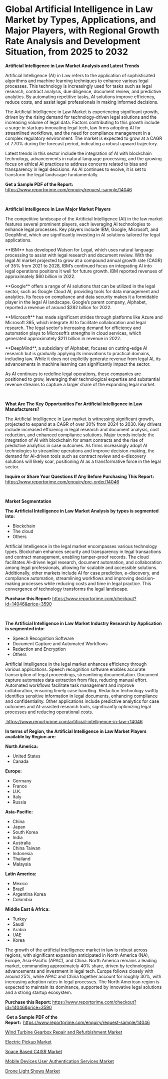 <p><h1>Global Artificial Intelligence in Law Market by Types, Applications, and Major Players, with Regional Growth Rate Analysis and Development Situation, from 2025 to 2032</h1></p><p><strong>Artificial Intelligence in Law Market Analysis and Latest Trends</strong></p>
<p><p>Artificial Intelligence (AI) in Law refers to the application of sophisticated algorithms and machine learning techniques to enhance various legal processes. This technology is increasingly used for tasks such as legal research, contract analysis, due diligence, document review, and predictive analytics. By automating repetitive tasks, AI solutions improve efficiency, reduce costs, and assist legal professionals in making informed decisions.</p><p>The Artificial Intelligence in Law Market is experiencing significant growth, driven by the rising demand for technology-driven legal solutions and the increasing volume of legal data. Factors contributing to this growth include a surge in startups innovating legal tech, law firms adopting AI for streamlined workflows, and the need for compliance management in a complex regulatory environment. The market is expected to grow at a CAGR of 7.70% during the forecast period, indicating a robust upward trajectory.</p><p>Latest trends in this sector include the integration of AI with blockchain technology, advancements in natural language processing, and the growing focus on ethical AI practices to address concerns related to bias and transparency in legal decisions. As AI continues to evolve, it is set to transform the legal landscape fundamentally.</p></p>
<p><strong>Get a Sample PDF of the Report:&nbsp;</strong> <a href="https://www.reportprime.com/enquiry/request-sample/14046?utm_campaign=1875&utm_medium=2&utm_source=Github&utm_content=ia&utm_term=20032025&utm_id=artificial-intelligence-in-law">https://www.reportprime.com/enquiry/request-sample/14046</a></p>
<p>&nbsp;</p>
<p><strong>Artificial Intelligence in Law Major Market Players</strong></p>
<p><p>The competitive landscape of the Artificial Intelligence (AI) in the law market features several prominent players, each leveraging AI technologies to enhance legal processes. Key players include IBM, Google, Microsoft, and DeepMind, which are significantly investing in AI solutions tailored for legal applications.</p><p>**IBM** has developed Watson for Legal, which uses natural language processing to assist with legal research and document review. With the legal AI market projected to grow at a compound annual growth rate (CAGR) of 35% from 2021 to 2028, IBM’s continued focus on integrating AI into legal operations positions it well for future growth. IBM reported revenues of approximately $60 billion in 2022.</p><p>**Google** offers a range of AI solutions that can be utilized in the legal sector, such as Google Cloud AI, providing tools for data management and analytics. Its focus on compliance and data security makes it a formidable player in the legal AI landscape. Google’s parent company, Alphabet, reported a revenue of around $282 billion for 2022.</p><p>**Microsoft** has made significant strides through platforms like Azure and Microsoft 365, which integrate AI to facilitate collaboration and legal research. The legal sector's increasing demand for efficiency and automation plays to Microsoft’s strengths in cloud services, which generated approximately $211 billion in revenue in 2022.</p><p>**DeepMind**, a subsidiary of Alphabet, focuses on cutting-edge AI research but is gradually applying its innovations to practical domains, including law. While it does not explicitly generate revenue from legal AI, its advancements in machine learning can significantly impact the sector.</p><p>As AI continues to redefine legal operations, these companies are positioned to grow, leveraging their technological expertise and substantial revenue streams to capture a larger share of the expanding legal market.</p></p>
<p>&nbsp;</p>
<p><strong>What Are The Key Opportunities For Artificial Intelligence in Law Manufacturers?</strong></p>
<p><p>The Artificial Intelligence in Law market is witnessing significant growth, projected to expand at a CAGR of over 30% from 2024 to 2030. Key drivers include increased efficiency in legal research and document analysis, cost reduction, and enhanced compliance solutions. Major trends include the integration of AI with blockchain for smart contracts and the rise of predictive analytics in case outcomes. As firms increasingly adopt AI technologies to streamline operations and improve decision-making, the demand for AI-driven tools such as contract review and e-discovery solutions will likely soar, positioning AI as a transformative force in the legal sector.</p></p>
<p><strong>Inquire or Share Your Questions If Any Before Purchasing This Report:</strong> <a href="https://www.reportprime.com/enquiry/pre-order/14046?utm_campaign=1875&utm_medium=2&utm_source=Github&utm_content=ia&utm_term=20032025&utm_id=artificial-intelligence-in-law">https://www.reportprime.com/enquiry/pre-order/14046</a></p>
<p>&nbsp;</p>
<p><strong>Market Segmentation</strong></p>
<p><strong>The Artificial Intelligence in Law Market Analysis by types is segmented into:</strong></p>
<p><ul><li>Blockchain</li><li>The cloud</li><li>Others</li></ul></p>
<p><p>Artificial Intelligence in the legal market encompasses various technology types. Blockchain enhances security and transparency in legal transactions and contract management, enabling tamper-proof records. The cloud facilitates AI-driven legal research, document automation, and collaboration among legal professionals, allowing for scalable and accessible solutions. Additionally, other markets include AI for case prediction, e-discovery, and compliance automation, streamlining workflows and improving decision-making processes while reducing costs and time in legal practice. This convergence of technology transforms the legal landscape.</p></p>
<p><strong>Purchase this Report:&nbsp;</strong><a href="https://www.reportprime.com/checkout?id=14046&price=3590&utm_campaign=1875&utm_medium=2&utm_source=Github&utm_content=ia&utm_term=20032025&utm_id=artificial-intelligence-in-law">https://www.reportprime.com/checkout?id=14046&price=3590</a></p>
<p>&nbsp;</p>
<p><strong>The Artificial Intelligence in Law Market Industry Research by Application is segmented into:</strong></p>
<p><ul><li>Speech Recognition Software</li><li>Document Capture and Automated Workflows</li><li>Redaction and Encryption</li><li>Others</li></ul></p>
<p><p>Artificial Intelligence in the legal market enhances efficiency through various applications. Speech recognition software enables accurate transcription of legal proceedings, streamlining documentation. Document capture automates data extraction from files, reducing manual effort. Automated workflows facilitate task management and improve collaboration, ensuring timely case handling. Redaction technology swiftly identifies sensitive information in legal documents, enhancing compliance and confidentiality. Other applications include predictive analytics for case outcomes and AI-assisted research tools, significantly optimizing legal processes and reducing operational costs.</p></p>
<p><a href="https://www.reportprime.com/artificial-intelligence-in-law-r14046?utm_campaign=1875&utm_medium=2&utm_source=Github&utm_content=ia&utm_term=20032025&utm_id=artificial-intelligence-in-law">&nbsp;https://www.reportprime.com/artificial-intelligence-in-law-r14046</a></p>
<p><strong>In terms of Region, the Artificial Intelligence in Law Market Players available by Region are:</strong></p>
<p>
    <p> <strong> North America: </strong>
        <ul>
            <li>United States</li>
            <li>Canada</li>
        </ul>
        </p> 
    <p> <strong> Europe: </strong>
        <ul>
            <li>Germany</li>
            <li>France</li>
            <li>U.K.</li>
            <li>Italy</li>
            <li>Russia</li>
        </ul>
        </p> 
    <p> <strong> Asia-Pacific: </strong>
        <ul>
            <li>China</li>
            <li>Japan</li>
            <li>South Korea</li>
            <li>India</li>
            <li>Australia</li>
            <li>China Taiwan</li>
            <li>Indonesia</li>
            <li>Thailand</li>
            <li>Malaysia</li>
        </ul>
        </p> 
    <p> <strong> Latin America: </strong>
        <ul>
            <li>Mexico</li>
            <li>Brazil</li>
            <li>Argentina Korea</li>
            <li>Colombia</li>
        </ul>
        </p> 
    <p> <strong> Middle East & Africa: </strong>
        <ul>
            <li>Turkey</li>
            <li>Saudi</li>
            <li>Arabia</li>
            <li>UAE</li>
            <li>Korea</li>
        </ul>
    </p>
    </p>
<p><p>The growth of the artificial intelligence market in law is robust across regions, with significant expansion anticipated in North America (NA), Europe, Asia-Pacific (APAC), and China. North America remains a leading market, commanding approximately 40% share, driven by technological advancements and investment in legal tech. Europe follows closely with around 25%, while APAC and China together account for roughly 30%, with increasing adoption rates in legal processes. The North American region is expected to maintain its dominance, supported by innovative legal solutions and a strong startup ecosystem.</p></p>
<p><strong>Purchase this Report: </strong><a href="https://www.reportprime.com/checkout?id=14046&price=3590&utm_campaign=1875&utm_medium=2&utm_source=Github&utm_content=ia&utm_term=20032025&utm_id=artificial-intelligence-in-law">https://www.reportprime.com/checkout?id=14046&price=3590</a></p>
<p>&nbsp;<strong>Get a Sample PDF of the Report:&nbsp;&nbsp;</strong><a href="https://www.reportprime.com/enquiry/request-sample/14046?utm_campaign=1875&utm_medium=2&utm_source=Github&utm_content=ia&utm_term=20032025&utm_id=artificial-intelligence-in-law">https://www.reportprime.com/enquiry/request-sample/14046</a></p>
<p><strong></strong></p>
<p><p><a href="https://github.com/resiebustin/Market-Research-Report-List-1/blob/main/wind-turbine-gearbox-repair-and-refurbishment-market.md?utm_campaign=1875&utm_medium=2&utm_source=Github&utm_content=ia&utm_term=20032025&utm_id=artificial-intelligence-in-law">Wind Turbine Gearbox Repair and Refurbishment Market</a></p><p><a href="https://github.com/lolahberkik5/Market-Research-Report-List-1/blob/main/electric-pickup-market.md?utm_campaign=1875&utm_medium=2&utm_source=Github&utm_content=ia&utm_term=20032025&utm_id=artificial-intelligence-in-law">Electric Pickup Market</a></p><p><a href="https://github.com/rndwazeri/Market-Research-Report-List-1/blob/main/space-based-c4isr-market.md?utm_campaign=1875&utm_medium=2&utm_source=Github&utm_content=ia&utm_term=20032025&utm_id=artificial-intelligence-in-law">Space Based C4ISR Market</a></p><p><a href="https://github.com/dubelsuehsik/Market-Research-Report-List-1/blob/main/mobile-devices-user-authentication-services-market.md?utm_campaign=1875&utm_medium=2&utm_source=Github&utm_content=ia&utm_term=20032025&utm_id=artificial-intelligence-in-law">Mobile Devices User Authentication Services Market</a></p><p><a href="https://github.com/safatabhee/Market-Research-Report-List-1/blob/main/drone-light-shows-market.md?utm_campaign=1875&utm_medium=2&utm_source=Github&utm_content=ia&utm_term=20032025&utm_id=artificial-intelligence-in-law">Drone Light Shows Market</a></p></p>